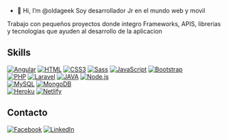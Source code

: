 - 👋 Hi, I’m @oldageek
Soy desarrollador Jr en el mundo web y movil

Trabajo con pequeños proyectos donde integro Frameworks, APIS, librerias 
y tecnologias que ayuden al desarrollo de la aplicacion

## Skills

[![Angular](https://img.shields.io/badge/Angular-DD0031?style=for-the-badge&logo=angular&logoColor=white)]()
[![HTML](https://img.shields.io/badge/HTML5-E34F26?style=for-the-badge&logo=html5&logoColor=white)]()
[![CSS3](https://img.shields.io/badge/CSS3-1572B6?style=for-the-badge&logo=css3&logoColor=white)]()
[![Sass](https://img.shields.io/badge/Sass-CC6699?style=for-the-badge&logo=sass&logoColor=white)]()
[![JavaScript](https://img.shields.io/badge/JavaScript-F7DF1E?style=for-the-badge&logo=javascript&logoColor=black)]()
[![Bootstrap](https://img.shields.io/badge/Bootstrap-563D7C?style=for-the-badge&logo=bootstrap&logoColor=white)]()
<br>
[![PHP](https://img.shields.io/badge/PHP-777BB4?style=for-the-badge&logo=php&logoColor=white)]()
[![Laravel](https://img.shields.io/badge/PHP-777BB4?style=for-the-badge&logo=php&logoColor=white)]()
[![JAVA](https://img.shields.io/badge/Java-ED8B00?style=for-the-badge&logo=java&logoColor=white)]()
[![Node.js](https://img.shields.io/badge/Node.js-43853D?style=for-the-badge&logo=node.js&logoColor=white)]()
<br>
[![MySQL](https://img.shields.io/badge/MySQL-00000F?style=for-the-badge&logo=mysql&logoColor=white)]()
[![MongoDB](https://img.shields.io/badge/MongoDB-4EA94B?style=for-the-badge&logo=mongodb&logoColor=white)]()
<br>
[![Heroku](https://img.shields.io/badge/Heroku-430098?style=for-the-badge&logo=heroku&logoColor=white)]()
[![Netlify](https://img.shields.io/badge/Netlify-00C7B7?style=for-the-badge&logo=netlify&logoColor=white)]()

## Contacto

[![Facebook](https://img.shields.io/badge/Facebook-1877F2?style=for-the-badge&logo=facebook&logoColor=white)](https://www.facebook.com/oldahir.gomez/)
[![LinkedIn](https://img.shields.io/badge/LinkedIn-0077B5?style=for-the-badge&logo=linkedin&logoColor=white)](https://mx.linkedin.com/in/oldahir-gomez-merino-06b49b123)
